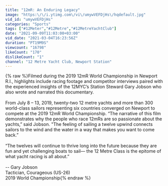 ```yaml
---
title: "12mR: An Enduring Legacy"
image: "https:\/\/i.ytimg.com\/vi\/umywVEFDjHs\/hqdefault.jpg"
vid_id: "umywVEFDjHs"
categories: "Sports"
tags: ["#12Meter","#12Metre","#12MetreYachtClub"]
date: "2021-09-09T11:03:00+03:00"
vid_date: "2021-03-04T16:23:56Z"
duration: "PT19M9S"
viewcount: "16798"
likeCount: "170"
dislikeCount: "1"
channel: "12 Metre Yacht Club, Newport Station"
---
```

{% raw %}Filmed during the 2019 12mR World Championship in Newport R.I., highlights include racing footage and competitor interviews paired with the experienced insights of the 12MYC’s Station Steward Gary Jobson who also wrote and narrated this documentary.<br /><br />From July 8 – 13, 2019, twenty-two 12 metre yachts and more than 300 world-class sailors representing six countries converged on Newport to compete at the 2019 12mR World Championship. “The narrative of this film demonstrates why the people who race 12mRs are so passionate about the yachts,” said Jobson. &quot;The feeling of sailing a twelve upwind connects sailors to the wind and the water in a way that makes you want to come back.”<br /><br />“The twelves will continue to thrive long into the future because they are fun and yet challenging boats to sail— the 12 Metre Class is the epitome of what yacht racing is all about.”<br /><br />-- Gary Jobson<br />Tactician, Courageous (US-26)<br />2019 World Championship{% endraw %}
